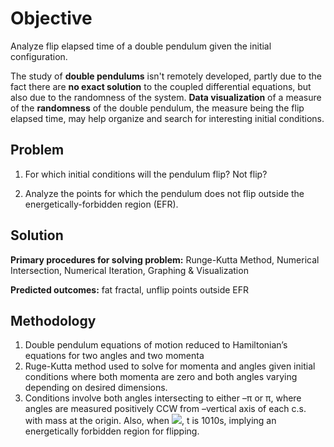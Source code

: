 # Objective

Analyze flip elapsed time of a double pendulum given the initial configuration.

The study of **double pendulums** isn't remotely developed, partly due to the fact there are **no exact solution** to the coupled differential equations, but also due to the randomness of the system. **Data visualization** of a measure of the **randomness** of the double pendulum, the measure being the flip elapsed time, may help organize and search for interesting initial conditions.

## Problem

1. For which initial conditions will the pendulum flip? Not flip?

2. Analyze the points for which the pendulum does not flip outside the energetically-forbidden region (EFR).

## Solution

**Primary procedures for solving problem:** Runge-Kutta Method, Numerical Intersection, Numerical Iteration, Graphing & Visualization

**Predicted outcomes:** fat fractal, unflip points outside EFR

## Methodology

1. Double pendulum equations of motion reduced to Hamiltonian’s equations for two angles and two momenta
2. Ruge-Kutta method used to solve for momenta and angles given initial conditions where both momenta are zero and both angles varying depending on desired dimensions.
3. Conditions involve both angles intersecting to either –π or π, where angles are measured positively CCW from –vertical axis of each c.s. with mass at the origin. Also, when <img src="https://render.githubusercontent.com/render/math?math=2cosθ_1 %2B cosθ_2 ≥ 1">, t is 1010s, implying an energetically forbidden region for flipping.
